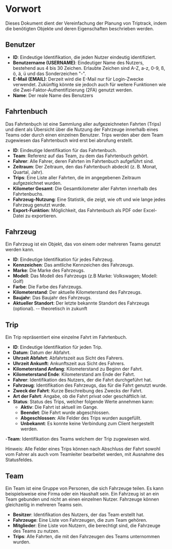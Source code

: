 # Vorwort

Dieses Dokument dient der Vereinfachung der Planung von Triptrack, indem die benötigten Objekte und deren Eigenschaften beschrieben werden.

## Benutzer

- **ID**: Eindeutige Identifikation, die jeden Nutzer eindeutig identifiziert.
- **Benutzername (USERNAME)**: Eindeutiger Name des Nutzers, bestehend aus 4 bis 30 Zeichen. Erlaubte Zeichen sind A-Z, a-z, 0-9, ß, ö, ä, ü und das Sonderzeichen "-".
- **E-Mail (EMAIL)**: Derzeit wird die E-Mail nur für Login-Zwecke verwendet. Zukünftig könnte sie jedoch auch für weitere Funktionen wie die Zwei-Faktor-Authentifizierung (2FA) genutzt werden.
- **Name**: Der reale Name des Benutzers 

## Fahrtenbuch

Das Fahrtenbuch ist eine Sammlung aller aufgezeichneten Fahrten (Trips) und dient als Übersicht über die Nutzung der Fahrzeuge innerhalb eines Teams oder durch einen einzelnen Benutzer. Trips werden aber dem Team zugewiesen das Fahrtenbuch wird erst bei abrufung erstellt. 

- **ID**: Eindeutige Identifikation für das Fahrtenbuch.
- **Team**: Referenz auf das Team, zu dem das Fahrtenbuch gehört.
- **Fahrer**: Alle Fahrer, deren Fahrten im Fahrtenbuch aufgeführt sind.
- **Zeitraum**: Der Zeitraum, den das Fahrtenbuch abdeckt (z. B. Monat, Quartal, Jahr).
- **Trips**: Eine Liste aller Fahrten, die im angegebenen Zeitraum aufgezeichnet wurden.
- **Kilometer Gesamt**: Die Gesamtkilometer aller Fahrten innerhalb des Fahrtenbuchs.
- **Fahrzeug-Nutzung**: Eine Statistik, die zeigt, wie oft und wie lange jedes Fahrzeug genutzt wurde.
- **Export-Funktion**: Möglichkeit, das Fahrtenbuch als PDF oder Excel-Datei zu exportieren.

## Fahrzeug

Ein Fahrzeug ist ein Objekt, das von einem oder mehreren Teams genutzt werden kann.

- **ID**: Eindeutige Identifikation für jedes Fahrzeug.
- **Kennzeichen**: Das amtliche Kennzeichen des Fahrzeugs.
- **Marke**: Die Marke des Fahrzeugs.
- **Modell**: Das Modell des Fahrzeugs (z.B Marke: Volkswagen; Modell: Golf)
- **Farbe**: Die Farbe des Fahrzeugs.
- **Kilometerstand**: Der aktuelle Kilometerstand des Fahrzeugs.
- **Baujahr**: Das Baujahr des Fahrzeugs.
- **Aktueller Standort**: Der letzte bekannte Standort des Fahrzeugs (optional). -- theoretisch in zukunft

## Trip

Ein Trip repräsentiert eine einzelne Fahrt im Fahrtenbuch.

- **ID**: Eindeutige Identifikation für jeden Trip.
- **Datum**: Datum der Abfahrt.
- **Uhrzeit Abfahrt**: Abfahrtszeit aus Sicht des Fahrers.
- **Uhrzeit Ankunft**: Ankunftszeit aus Sicht des Fahrers.
- **Kilometerstand Anfang**: Kilometerstand zu Beginn der Fahrt.
- **Kilometerstand Ende**: Kilometerstand am Ende der Fahrt.
- **Fahrer**: Identifikation des Nutzers, der die Fahrt durchgeführt hat.
- **Fahrzeug**: Identifikation des Fahrzeugs, das für die Fahrt genutzt wurde.
- **Zweck der Fahrt**: Kurze Beschreibung des Zwecks der Fahrt.
- **Art der Fahrt**: Angabe, ob die Fahrt privat oder geschäftlich ist.
- **Status**: Status des Trips, welcher folgende Werte annehmen kann:
    - **Aktiv**: Die Fahrt ist aktuell im Gange.
    - **Beendet**: Die Fahrt wurde abgeschlossen.
    - **Abgeschlossen**: Alle Felder des Trips wurden ausgefüllt.
    - **Unbekannt**: Es konnte keine Verbindung zum Client hergestellt werden.
  
-**Team**: Identifikation des Teams welchem der Trip zugewiesen wird.


Hinweis: Alle Felder eines Trips können nach Abschluss der Fahrt sowohl vom Fahrer als auch vom Teamleiter bearbeitet werden, mit Ausnahme des Statusfeldes.

## Team

Ein Team ist eine Gruppe von Personen, die sich Fahrzeuge teilen. Es kann beispielsweise eine Firma oder ein Haushalt sein. Ein Fahrzeug ist an ein Team gebunden und nicht an einen einzelnen Nutzer. Fahrzeuge können gleichzeitig in mehreren Teams sein.

- **Besitzer**: Identifikation des Nutzers, der das Team erstellt hat.
- **Fahrzeuge**: Eine Liste von Fahrzeugen, die zum Team gehören.
- **Mitglieder**: Eine Liste von Nutzern, die berechtigt sind, die Fahrzeuge des Teams zu nutzen.
- **Trips**: Alle Fahrten, die mit den Fahrzeugen des Teams unternommen wurden.


